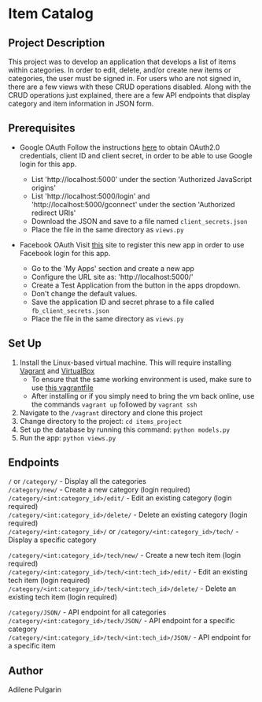 # Item Catalog

## Project Description
This project was to develop an application that develops a list of items within categories. In order to edit, delete, and/or create new items or categories, the user must be signed in. For users who are not signed in, there are a few views with these CRUD operations disabled. Along with the CRUD operations just explained, there are a few API endpoints that display category and item information in JSON form.

## Prerequisites
- Google OAuth
  Follow the instructions [here](https://developers.google.com/identity/protocols/OAuth2) to obtain OAuth2.0 credentials, client ID and client secret, in order to be able to use Google login for this app.
  - List 'http://localhost:5000' under the section 'Authorized JavaScript origins'
  - List 'http://localhost:5000/login' and 'http://localhost:5000/gconnect' under the section 'Authorized redirect URIs'
  - Download the JSON and save to a file named `client_secrets.json`
  - Place the file in the same directory as `views.py`

- Facebook OAuth
  Visit [this](https://developers.facebook.com) site to register this new app in order to use Facebook login for this app.
  - Go to the 'My Apps' section and create a new app
  - Configure the URL site as: 'http://localhost:5000/'
  - Create a Test Application from the button in the apps dropdown.
  - Don't change the default values.
  - Save the application ID and secret phrase to a file called `fb_client_secrets.json`
  - Place the file in the same directory as `views.py`

## Set Up
1. Install the Linux-based virtual machine. This will require installing [Vagrant](https://www.vagrantup.com/) and [VirtualBox](https://www.virtualbox.org/wiki/Download_Old_Builds_5_1)
    - To ensure that the same working environment is used, make sure to use [this vagrantfile](Vagrantfile)
    - After installing or if you simply need to bring the vm back online, use the commands `vagrant up` followed by `vagrant ssh`
2. Navigate to the `/vagrant` directory and clone this project
3. Change directory to the project: `cd items_project`
4. Set up the database by running this command: `python models.py`
5. Run the app: `python views.py`

## Endpoints
`/` or `/category/` - Display all the categories\
`/category/new/` - Create a new category (login required)\
`/category/<int:category_id>/edit/` - Edit an existing category (login required)\
`/category/<int:category_id>/delete/` - Delete an existing category (login required)\
`/category/<int:category_id>/` or `/category/<int:category_id>/tech/` - Display a specific category

`/category/<int:category_id>/tech/new/` - Create a new tech item (login required)\
`/category/<int:category_id>/tech/<int:tech_id>/edit/` - Edit an existing tech item (login required)\
`/category/<int:category_id>/tech/<int:tech_id>/delete/` - Delete an existing tech item (login required)

`/category/JSON/` - API endpoint for all categories\
`/category/<int:category_id>/tech/JSON/` - API endpoint for a specific category\
`/category/<int:category_id>/tech/<int:tech_id>/JSON/` - API endpoint for a specific item

## Author
Adilene Pulgarin
